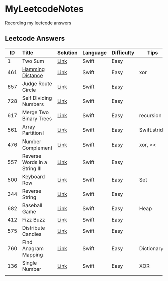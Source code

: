 # MyLeetcodeNotes
Recording my leetcode answers

## Leetcode Answers

| ID   | Title                                    | Solution                                 | Language | Difficulty | Tips         |
| ---- | :--------------------------------------- | ---------------------------------------- | -------- | ---------- | ------------ |
| 1    | Two Sum                                  | [Link](./MyLeetcodeNotes/1TwoSum.swift)  | Swift    | Easy       |              |
| 461  | [Hamming Distance](https://en.wikipedia.org/wiki/Hamming_distance) | [Link](./MyLeetcodeNotes/461HammingDistance.swift) | Swift    | Easy       | xor          |
| 657  | Judge Route Circle                       | [Link](./MyLeetcodeNotes/657JudgeRouteCircle.swift) | Swift    | Easy       |              |
| 728  | Self Dividing Numbers                    | [Link](./MyLeetcodeNotes/728SelfDividingNumbers.swift) | Swift    | Easy       |              |
| 617  | Merge Two Binary Trees                   | [Link](./MyLeetcodeNotes/617MergeTwoBinaryTrees.swift) | Swift    | Easy       | recursion    |
| 561  | Array Partition I                        | [Link](./MyLeetcodeNotes/561ArrayPartitionI.swift) | Swift    | Easy       | Swift.stride |
| 476  | Number Complement                        | [Link](./MyLeetcodeNotes/476NumberComplement.swift) | Swift    | Easy       | xor, <<      |
| 557  | Reverse Words in a String III            | [Link](./MyLeetcodeNotes/557ReverseWordsInAStringIII.swift) | Swift    | Easy       |              |
| 500  | Keyboard Row                             | [Link](./MyLeetcodeNotes/500KeyboardRow.swift) | Swift    | Easy       | Set          |
| 344  | Reverse String                           | [Link](./MyLeetcodeNotes/344ReverseString.swift) | Swift    | Easy       |              |
| 682  | Baseball Game                            | [Link](./MyLeetcodeNotes/682BaseballGame.swift) | Swift    | Easy       | Heap         |
| 412  | Fizz Buzz                                | [Link](./MyLeetcodeNotes/412FizzBuzz.swift) | Swift    | Easy       |              |
| 575  | Distribute Candies                       | [Link](./MyLeetcodeNotes/575DistributeCandies.swift) | Swift    | Easy       |              |
| 760  | Find Anagram Mapping                     | [Link](./MyLeetcodeNotes/760FindAnagramMapping.swift) | Swift    | Easy       | Dictionary   |
| 136  | Single Number                            | [Link](./MyLeetcodeNotes/136SingleNumber.swift) | Swift    | Easy       | XOR          |
|      |                                          |                                          |          |            |              |

